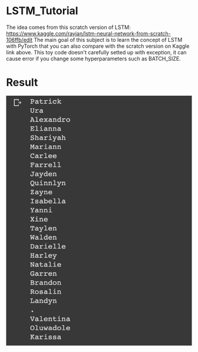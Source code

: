 # LSTM_Tutorial
The idea comes from this scratch version of LSTM:
https://www.kaggle.com/rayjan/lstm-neural-network-from-scratch-106ffb/edit
The main goal of this subject is to learn the concept of LSTM with PyTorch that you can also
compare with the scratch version on Kaggle link above.
This toy code doesn't carefully setted up with exception, it can cause error if you change some
hyperparameters such as BATCH_SIZE.
# Result 
![image](https://github.com/rayjan0114/LSTM_Tutorial/blob/master/data/LSTM_name.png)
